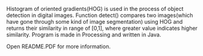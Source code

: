 Histogram of oriented gradients(HOG) is used in the process of object detection in digital images.
Function detect() compares two images(which have gone through some kind of image segmentation) using HOG and returns their similarity in range of [0,1], 
where greater value indicates higher similarity.
Program is made in Processing and written in Java.

Open README.PDF for more information.
